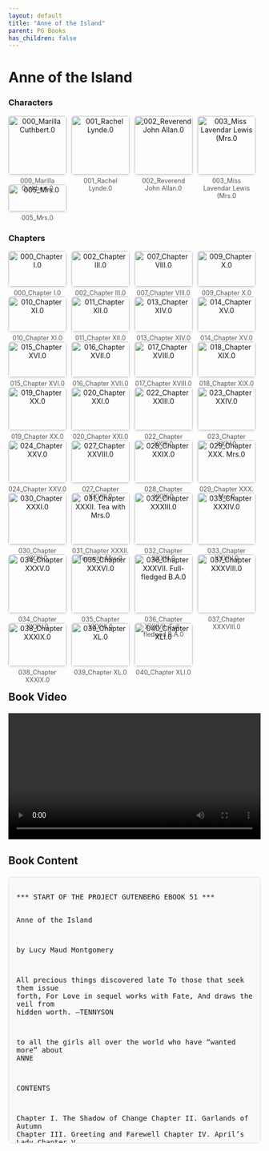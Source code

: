 ```yaml
---
layout: default
title: "Anne of the Island"
parent: PG Books
has_children: false
---
```



<style>
.image-gallery {
  display: flex;
  flex-wrap: wrap;
  justify-content: space-between;
  margin-bottom: 20px;
}

.image-row {
  display: flex;
  justify-content: flex-start;
  width: 100%;
  margin-bottom: 20px;
}

.image-item {
  width: 23%;
  margin-right: 2%;
  text-align: center;
}

.image-item:last-child {
  margin-right: 0;
}

.image-item img {
  width: 100%;
  height: auto;
  object-fit: cover;
  border-radius: 5px;
  box-shadow: 0 2px 4px rgba(0,0,0,0.1);
}

.image-item p {
  margin-top: 5px;
  font-size: 0.9em;
  color: #555;
}

.video-container {
  margin: 20px 0;
}

.book-content {
  max-height: 500px;
  overflow-y: auto;
  padding: 15px;
  border: 1px solid #ddd;
  border-radius: 5px;
  background-color: #f9f9f9;
  font-family: monospace;
  white-space: pre-wrap;
  margin-top: 20px;
}
</style>


# Anne of the Island

<h3>Characters</h3>
<div class="image-gallery">
<div class="image-row">
  <div class="image-item">
    <img src="../results/Anne of the Island/characters/000_Marilla Cuthbert.0.png" alt="000_Marilla Cuthbert.0">
    <p>000_Marilla Cuthbert.0</p>
  </div>
  <div class="image-item">
    <img src="../results/Anne of the Island/characters/001_Rachel Lynde.0.png" alt="001_Rachel Lynde.0">
    <p>001_Rachel Lynde.0</p>
  </div>
  <div class="image-item">
    <img src="../results/Anne of the Island/characters/002_Reverend John Allan.0.png" alt="002_Reverend John Allan.0">
    <p>002_Reverend John Allan.0</p>
  </div>
  <div class="image-item">
    <img src="../results/Anne of the Island/characters/003_Miss Lavendar Lewis (Mrs.0.png" alt="003_Miss Lavendar Lewis (Mrs.0">
    <p>003_Miss Lavendar Lewis (Mrs.0</p>
  </div>
</div>
<div class="image-row">
  <div class="image-item">
    <img src="../results/Anne of the Island/characters/005_Mrs.0.png" alt="005_Mrs.0">
    <p>005_Mrs.0</p>
  </div>
</div>
</div>

<h3>Chapters</h3>
<div class="image-gallery">
<div class="image-row">
  <div class="image-item">
    <img src="../results/Anne of the Island/chapters/000_Chapter I.0.png" alt="000_Chapter I.0">
    <p>000_Chapter I.0</p>
  </div>
  <div class="image-item">
    <img src="../results/Anne of the Island/chapters/002_Chapter III.0.png" alt="002_Chapter III.0">
    <p>002_Chapter III.0</p>
  </div>
  <div class="image-item">
    <img src="../results/Anne of the Island/chapters/007_Chapter VIII.0.png" alt="007_Chapter VIII.0">
    <p>007_Chapter VIII.0</p>
  </div>
  <div class="image-item">
    <img src="../results/Anne of the Island/chapters/009_Chapter X.0.png" alt="009_Chapter X.0">
    <p>009_Chapter X.0</p>
  </div>
</div>
<div class="image-row">
  <div class="image-item">
    <img src="../results/Anne of the Island/chapters/010_Chapter XI.0.png" alt="010_Chapter XI.0">
    <p>010_Chapter XI.0</p>
  </div>
  <div class="image-item">
    <img src="../results/Anne of the Island/chapters/011_Chapter XII.0.png" alt="011_Chapter XII.0">
    <p>011_Chapter XII.0</p>
  </div>
  <div class="image-item">
    <img src="../results/Anne of the Island/chapters/013_Chapter XIV.0.png" alt="013_Chapter XIV.0">
    <p>013_Chapter XIV.0</p>
  </div>
  <div class="image-item">
    <img src="../results/Anne of the Island/chapters/014_Chapter XV.0.png" alt="014_Chapter XV.0">
    <p>014_Chapter XV.0</p>
  </div>
</div>
<div class="image-row">
  <div class="image-item">
    <img src="../results/Anne of the Island/chapters/015_Chapter XVI.0.png" alt="015_Chapter XVI.0">
    <p>015_Chapter XVI.0</p>
  </div>
  <div class="image-item">
    <img src="../results/Anne of the Island/chapters/016_Chapter XVII.0.png" alt="016_Chapter XVII.0">
    <p>016_Chapter XVII.0</p>
  </div>
  <div class="image-item">
    <img src="../results/Anne of the Island/chapters/017_Chapter XVIII.0.png" alt="017_Chapter XVIII.0">
    <p>017_Chapter XVIII.0</p>
  </div>
  <div class="image-item">
    <img src="../results/Anne of the Island/chapters/018_Chapter XIX.0.png" alt="018_Chapter XIX.0">
    <p>018_Chapter XIX.0</p>
  </div>
</div>
<div class="image-row">
  <div class="image-item">
    <img src="../results/Anne of the Island/chapters/019_Chapter XX.0.png" alt="019_Chapter XX.0">
    <p>019_Chapter XX.0</p>
  </div>
  <div class="image-item">
    <img src="../results/Anne of the Island/chapters/020_Chapter XXI.0.png" alt="020_Chapter XXI.0">
    <p>020_Chapter XXI.0</p>
  </div>
  <div class="image-item">
    <img src="../results/Anne of the Island/chapters/022_Chapter XXIII.0.png" alt="022_Chapter XXIII.0">
    <p>022_Chapter XXIII.0</p>
  </div>
  <div class="image-item">
    <img src="../results/Anne of the Island/chapters/023_Chapter XXIV.0.png" alt="023_Chapter XXIV.0">
    <p>023_Chapter XXIV.0</p>
  </div>
</div>
<div class="image-row">
  <div class="image-item">
    <img src="../results/Anne of the Island/chapters/024_Chapter XXV.0.png" alt="024_Chapter XXV.0">
    <p>024_Chapter XXV.0</p>
  </div>
  <div class="image-item">
    <img src="../results/Anne of the Island/chapters/027_Chapter XXVIII.0.png" alt="027_Chapter XXVIII.0">
    <p>027_Chapter XXVIII.0</p>
  </div>
  <div class="image-item">
    <img src="../results/Anne of the Island/chapters/028_Chapter XXIX.0.png" alt="028_Chapter XXIX.0">
    <p>028_Chapter XXIX.0</p>
  </div>
  <div class="image-item">
    <img src="../results/Anne of the Island/chapters/029_Chapter XXX. Mrs.0.png" alt="029_Chapter XXX. Mrs.0">
    <p>029_Chapter XXX. Mrs.0</p>
  </div>
</div>
<div class="image-row">
  <div class="image-item">
    <img src="../results/Anne of the Island/chapters/030_Chapter XXXI.0.png" alt="030_Chapter XXXI.0">
    <p>030_Chapter XXXI.0</p>
  </div>
  <div class="image-item">
    <img src="../results/Anne of the Island/chapters/031_Chapter XXXII. Tea with Mrs.0.png" alt="031_Chapter XXXII. Tea with Mrs.0">
    <p>031_Chapter XXXII. Tea with Mrs.0</p>
  </div>
  <div class="image-item">
    <img src="../results/Anne of the Island/chapters/032_Chapter XXXIII.0.png" alt="032_Chapter XXXIII.0">
    <p>032_Chapter XXXIII.0</p>
  </div>
  <div class="image-item">
    <img src="../results/Anne of the Island/chapters/033_Chapter XXXIV.0.png" alt="033_Chapter XXXIV.0">
    <p>033_Chapter XXXIV.0</p>
  </div>
</div>
<div class="image-row">
  <div class="image-item">
    <img src="../results/Anne of the Island/chapters/034_Chapter XXXV.0.png" alt="034_Chapter XXXV.0">
    <p>034_Chapter XXXV.0</p>
  </div>
  <div class="image-item">
    <img src="../results/Anne of the Island/chapters/035_Chapter XXXVI.0.png" alt="035_Chapter XXXVI.0">
    <p>035_Chapter XXXVI.0</p>
  </div>
  <div class="image-item">
    <img src="../results/Anne of the Island/chapters/036_Chapter XXXVII. Full-fledged B.A.0.png" alt="036_Chapter XXXVII. Full-fledged B.A.0">
    <p>036_Chapter XXXVII. Full-fledged B.A.0</p>
  </div>
  <div class="image-item">
    <img src="../results/Anne of the Island/chapters/037_Chapter XXXVIII.0.png" alt="037_Chapter XXXVIII.0">
    <p>037_Chapter XXXVIII.0</p>
  </div>
</div>
<div class="image-row">
  <div class="image-item">
    <img src="../results/Anne of the Island/chapters/038_Chapter XXXIX.0.png" alt="038_Chapter XXXIX.0">
    <p>038_Chapter XXXIX.0</p>
  </div>
  <div class="image-item">
    <img src="../results/Anne of the Island/chapters/039_Chapter XL.0.png" alt="039_Chapter XL.0">
    <p>039_Chapter XL.0</p>
  </div>
  <div class="image-item">
    <img src="../results/Anne of the Island/chapters/040_Chapter XLI.0.png" alt="040_Chapter XLI.0">
    <p>040_Chapter XLI.0</p>
  </div>
</div>
</div>

<h2>Book Video</h2>
<div class="video-container">
  <video controls width="100%">
    <source src="../videos/Anne of the Island.mp4" type="video/mp4">
    Your browser does not support the video tag.
  </video>
</div>


## Book Content

<div class="book-content">
*** START OF THE PROJECT GUTENBERG EBOOK 51 ***




Anne of the Island

by Lucy Maud Montgomery




All precious things discovered late
To those that seek them issue forth,
For Love in sequel works with Fate,
And draws the veil from hidden worth.
                    —TENNYSON




to
all the girls
all over the world
who have “wanted more”
about ANNE




CONTENTS

 Chapter I. The Shadow of Change
 Chapter II. Garlands of Autumn
 Chapter III. Greeting and Farewell
 Chapter IV. April’s Lady
 Chapter V. Letters from Home
 Chapter VI. In the Park
 Chapter VII. Home Again
 Chapter VIII. Anne’s First Proposal
 Chapter IX. An Unwelcome Lover and a Welcome Friend
 Chapter X. Patty’s Place
 Chapter XI. The Round of Life
 Chapter XII. “Averil’s Atonement”
 Chapter XIII. The Way of Transgressors
 Chapter XIV. The Summons
 Chapter XV. A Dream Turned Upside Down
 Chapter XVI. Adjusted Relationships
 Chapter XVII. A Letter from Davy
 Chapter XVIII. Miss Josephine Remembers the Anne-girl
 Chapter XIX. An Interlude
 Chapter XX. Gilbert Speaks
 Chapter XXI. Roses of Yesterday
 Chapter XXII. Spring and Anne Return to Green Gables
 Chapter XXIII. Paul Cannot Find the Rock People
 Chapter XXIV. Enter Jonas
 Chapter XXV. Enter Prince Charming
 Chapter XXVI. Enter Christine
 Chapter XXVII. Mutual Confidences
 Chapter XXVIII. A June Evening
 Chapter XXIX. Diana’s Wedding
 Chapter XXX. Mrs. Skinner’s Romance
 Chapter XXXI. Anne to Philippa
 Chapter XXXII. Tea with Mrs. Douglas
 Chapter XXXIII. “He Just Kept Coming and Coming”
 Chapter XXXIV. John Douglas Speaks at Last
 Chapter XXXV. The Last Redmond Year Opens
 Chapter XXXVI. The Gardners’Call
 Chapter XXXVII. Full-fledged B.A.’s
 Chapter XXXVIII. False Dawn
 Chapter XXXIX. Deals with Weddings
 Chapter XL. A Book of Revelation
 Chapter XLI. Love Takes Up the Glass of Time




Anne of the Island




Chapter I
The Shadow of Change


“Harvest is ended and summer is gone,” quoted Anne Shirley, gazing
across the shorn fields dreamily. She and Diana Barry had been picking
apples in the Green Gables orchard, but were now resting from their
labors in a sunny corner, where airy fleets of thistledown drifted by
on the wings of a wind that was still summer-sweet with the incense of
ferns in the Haunted Wood.

But everything in the landscape around them spoke of autumn. The sea
was roaring hollowly in the distance, the fields were bare and sere,
scarfed with golden rod, the brook valley below Green Gables overflowed
with asters of ethereal purple, and the Lake of Shining Waters was
blue—blue—blue; not the changeful blue of spring, nor the pale azure of
summer, but a clear, steadfast, serene blue, as if the water were past
all moods and tenses of emotion and had settled down to a tranquility
unbroken by fickle dreams.

“It has been a nice summer,” said Diana, twisting the new ring on her
left hand with a smile. “And Miss Lavendar’s wedding seemed to come as
a sort of crown to it. I suppose Mr. and Mrs. Irving are on the Pacific
coast now.”

“It seems to me they have been gone long enough to go around the
world,” sighed Anne.

“I can’t believe it is only a week since they were married. Everything
has changed. Miss Lavendar and Mr. and Mrs. Allan gone—how lonely the
manse looks with the shutters all closed! I went past it last night,
and it made me feel as if everybody in it had died.”

“We’ll never get another minister as nice as Mr. Allan,” said Diana,
with gloomy conviction. “I suppose we’ll have all kinds of supplies
this winter, and half the Sundays no preaching at all. And you and
Gilbert gone—it will be awfully dull.”

“Fred will be here,” insinuated Anne slyly.

“When is Mrs. Lynde going to move up?” asked Diana, as if she had not
heard Anne’s remark.

“Tomorrow. I’m glad she’s coming—but it will be another change. Marilla
and I cleared everything out of the spare room yesterday. Do you know,
I hated to do it? Of course, it was silly—but it did seem as if we were
committing sacrilege. That old spare room has always seemed like a
shrine to me. When I was a child I thought it the most wonderful
apartment in the world. You remember what a consuming desire I had to
sleep in a spare room bed—but not the Green Gables spare room. Oh, no,
never there! It would have been too terrible—I couldn’t have slept a
wink from awe. I never _walked_ through that room when Marilla sent me
in on an errand—no, indeed, I tiptoed through it and held my breath, as
if I were in church, and felt relieved when I got out of it. The
pictures of George Whitefield and the Duke of Wellington hung there,
one on each side of the mirror, and frowned so sternly at me all the
time I was in, especially if I dared peep in the mirror, which was the
only one in the house that didn’t twist my face a little. I always
wondered how Marilla dared houseclean that room. And now it’s not only
cleaned but stripped bare. George Whitefield and the Duke have been
relegated to the upstairs hall. ‘So passes the glory of this world,’”
concluded Anne, with a laugh in which there was a little note of
regret. It is never pleasant to have our old shrines desecrated, even
when we have outgrown them.

“I’ll be so lonesome when you go,” moaned Diana for the hundredth time.
“And to think you go next week!”

“But we’re together still,” said Anne cheerily. “We mustn’t let next
week rob us of this week’s joy. I hate the thought of going myself—home
and I are such good friends. Talk of being lonesome! It’s I who should
groan. _You’ll_ be here with any number of your old friends—_and_ Fred!
While I shall be alone among strangers, not knowing a soul!”

“_Except_ Gilbert—_and_ Charlie Sloane,” said Diana, imitating Anne’s
italics and slyness.

“Charlie Sloane will be a great comfort, of course,” agreed Anne
sarcastically; whereupon both those irresponsible damsels laughed.
Diana knew exactly what Anne thought of Charlie Sloane; but, despite
sundry confidential talks, she did not know just what Anne thought of
Gilbert Blythe. To be sure, Anne herself did not know that.

“The boys may be boarding at the other end of Kingsport, for all I
know,” Anne went on. “I am glad I’m going to Redmond, and I am sure I
shall like it after a while. But for the first few weeks I know I
won’t. I shan’t even have the comfort of looking forward to the weekend
visit home, as I had when I went to Queen’s. Christmas will seem like a
thousand years away.”

“Everything is changing—or going to change,” said Diana sadly. “I have
a feeling that things will never be the same again, Anne.”

“We have come to a parting of the ways, I suppose,” said Anne
thoughtfully. “We had to come to it. Do you think, Diana, that being
grown-up is really as nice as we used to imagine it would be when we
were children?”

“I don’t know—there are _some_ nice things about it,” answered Diana,
again caressing her ring with that little smile which always had the
effect of making Anne feel suddenly left out and inexperienced. “But
there are so many puzzling things, too. Sometimes I feel as if being
grown-up just frightened me—and then I would give anything to be a
little girl again.”

“I suppose we’ll get used to being grownup in time,” said Anne
cheerfully. “There won’t be so many unexpected things about it by and
by—though, after all, I fancy it’s the unexpected things that give
spice to life. We’re eighteen, Diana. In two more years we’ll be
twenty. When I was ten I thought twenty was a green old age. In no time
you’ll be a staid, middle-aged matron, and I shall be nice, old maid
Aunt Anne, coming to visit you on vacations. You’ll always keep a
corner for me, won’t you, Di darling? Not the spare room, of course—old
maids can’t aspire to spare rooms, and I shall be as ’umble as _Uriah
Heep_, and quite content with a little over-the-porch or off-the-parlor
cubby hole.”

“What nonsense you do talk, Anne,” laughed Diana. “You’ll marry
somebody splendid and handsome and rich—and no spare room in Avonlea
will be half gorgeous enough for you—and you’ll turn up your nose at
all the friends of your youth.”

“That would be a pity; my nose is quite nice, but I fear turning it up
would spoil it,” said Anne, patting that shapely organ. “I haven’t so
many good features that I could afford to spoil those I have; so, even
if I should marry the King of the Cannibal Islands, I promise you I
won’t turn up my nose at you, Diana.”

With another gay laugh the girls separated, Diana to return to Orchard
Slope, Anne to walk to the Post Office. She found a letter awaiting her
there, and when Gilbert Blythe overtook her on the bridge over the Lake
of Shining Waters she was sparkling with the excitement of it.

“Priscilla Grant is going to Redmond, too,” she exclaimed. “Isn’t that
splendid? I hoped she would, but she didn’t think her father would
consent. He has, however, and we’re to board together. I feel that I
can face an army with banners—or all the professors of Redmond in one
fell phalanx—with a chum like Priscilla by my side.”

“I think we’ll like Kingsport,” said Gilbert. “It’s a nice old burg,
they tell me, and has the finest natural park in the world. I’ve heard
that the scenery in it is magnificent.”

“I wonder if it will be—can be—any more beautiful than this,” murmured
Anne, looking around her with the loving, enraptured eyes of those to
whom “home” must always be the loveliest spot in the world, no matter
what fairer lands may lie under alien stars.

They were leaning on the bridge of the old pond, drinking deep of the
enchantment of the dusk, just at the spot where Anne had climbed from
her sinking Dory on the day Elaine floated down to Camelot. The fine,
empurpling dye of sunset still stained the western skies, but the moon
was rising and the water lay like a great, silver dream in her light.
Remembrance wove a sweet and subtle spell over the two young creatures.

“You are very quiet, Anne,” said Gilbert at last.

“I’m afraid to speak or move for fear all this wonderful beauty will
vanish just like a broken silence,” breat...

[Content truncated for display]
</div>
